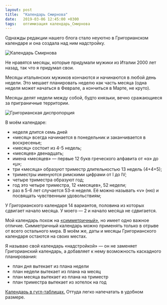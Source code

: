 ```yaml
---
layout: post
title:  "Календарь Смирнова"
date:   2019-03-06 12:45:00 +0300
tags:	оптимизация календарь_Смирнова
---
```

Однажды редакции нашего блога стало неуютно в Григорианском календаре и она создала над ним надстройку. 

![Календарь Смирнова]({{site.url}}/assets/smirnov_calendar/Smirnov_calendar.jpg)
<!--excerpt-->

Не нравятся месяцы, которые придумали мужики из Италии 2000 лет назад, так что я придумал свои. 

Месяцы итальянских мужиков кончаются и начинаются в любой день недели. Это мешает планировать неделю как часть месяца (одна неделя может начаться в Феврале, а кончиться в Марте, не круто). 

Месяцы делят недели между собой, будто князьки, вечно сражающиеся за приграничные территории.

![Григорианская диспропорция]({{site.url}}/assets/smirnov_calendar/grigorian_disproportion.jpg)

В моём календаре: 
- неделя длится семь дней 
- «месяц» всегда начинается в понедельник и заканчивается в воскресенье; 
- «месяц» состоит из 4-5 недель; 
- «месяцев» двенадцать; 
- имена «месяцев» — первые 12 букв греческого алфавита от «α» до «μ»; 
- три «месяца» образуют триместр длительностью 13 недель (4+4+5); 
- триместры именуются римскими цифрами от I до IV;
- четыре триместра образуют год; 
- год это четыре триместра, 12 «месяцев», 52 недели; 
- раз в 5-6 лет случается 53-я неделя. Её можно называть «ν» (ню) и посвящать чувственным удовольствиям; 

У Григорианского календаря 14 вариантов, половина из которых сдвигает начало месяца. У моего — 2 и начало месяца не сдвигается. 

Мой календарь похож на [«симметричный»](https://ru.wikipedia.org/wiki/Symmetry454), но имеет одно важное отличие. Симметричный календарь можно применять только в отрыве от всего остального мира. В моём же, даты и месяцы Григорианского календаря остаются на своих местах. 

Я называю свой календарь «надстройкой» — он не заменяет Григорианский календарь, а добавляет к нему возможность каскадного планирования: 
- план дня вытекает из плана недели 
- план недели вытекает из плана на месяц 
- план месяца вытекает из плана на триместр 
- план триместра вытекает из хотелок на год 

[Календарь в гугл-таблицах.](https://docs.google.com/spreadsheets/d/11gOK4RBuZp3FPGfWZ4UTzaQhjFFWxYBHofYD5qg8kpQ/edit?usp=sharing) 
Оттуда легко напечатать в удобном размере. 